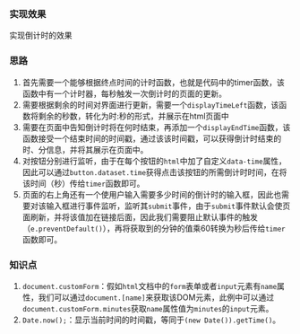 ### 实现效果
实现倒计时的效果

### 思路
1.  首先需要一个能够根据终点时间的计时函数，也就是代码中的timer函数，该函数中有一个计时器，每秒触发一次倒计时的页面的更新。
2.  需要根据剩余的时间对界面进行更新，需要一个`displayTimeLeft`函数，该函数将剩余的秒数，转化为时:秒的形式，并展示在html页面中
3.  需要在页面中告知倒计时将在何时结束，再添加一个`displayEndTime`函数，该函数接受一个结束时间的时间戳，通过该该时间戳，可以获得倒计时结束的时、分信息，并将其展示在页面中。
4.  对按钮分别进行监听，由于在每个按钮的`html`中加了自定义`data-time`属性，因此可以通过`button.dataset.time`获得点击该按钮的所需倒计时时间，在将该时间（秒）传给`timer`函数即可。
5.  页面的右上角还有一个使用户输入需要多少时间的倒计时的输入框，因此也需要对该输入框进行事件监听，监听其`submit`事件，由于`submit`事件默认会使页面刷新，并将该值加在链接后面，因此我们需要阻止默认事件的触发（`e.preventDefault()`），再将获取到的分钟的值乘60转换为秒后传给`timer`函数即可。

### 知识点
1.  `document.customForm`：假如`html`文档中的`form`表单或者`input`元素有`name`属性，我们可以通过`document.[name]`来获取该DOM元素，此例中可以通过`document.customForm.minutes`获取`name`属性值为`minutes`的`input`元素。
2.  `Date.now();`：显示当前时间的时间戳，等同于`(new Date()).getTime()`。


